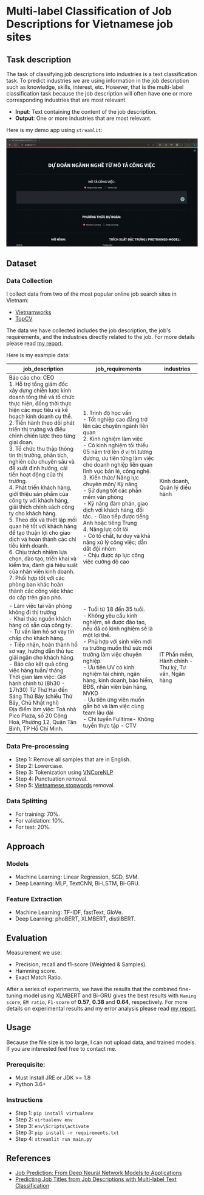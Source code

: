 # Multi-label Classification of Job Descriptions for Vietnamese job sites

## Task description

The task of classifying job descriptions into industries is a text classification task. To predict industries we are using information in the job description such as knowledge, skills, interest, etc. However, that is the multi-label classification task because the job description will often have one or more corresponding industries that are most relevant. 
- __Input__: Text containing the content of the job description.
- __Output__: One or more industries that are most relevant.

Here is my demo app using `streamlit`:


![demo](demo/demo.gif)


## Dataset

### Data Collection
I collect data from two of the most popular online job search sites in Vietnam:
- [Vietnamworks](https://www.vietnamworks.com/)
- [TopCV](https://www.topcv.vn/)

The data we have collected includes the job description, the job's requirements, and the industries directly related to the job. For more details please read [my report](reports/reports.pdf).

Here is my example data:

| job_description     | job_requirements | industries |
|---------------|------|------------------------------|
| Báo cáo cho: CEO<br>1. Hỗ trợ tổng giám đốc xây dựng chiến lược kinh doanh tổng thể và tổ chức thực hiện, đồng thời thực hiện các mục tiêu và kế hoạch kinh doanh cụ thể.<br>2. Tiến hành theo dõi phát triển thị trường và điều chỉnh chiến lược theo từng giai đoạn.<br>3. Tổ chức thu thập thông tin thị trường, phân tích, nghiên cứu chuyên sâu và đề xuất định hướng, cải tiến hoạt động của thị trường.<br>4. Phát triển khách hàng, giới thiệu sản phẩm của công ty với khách hàng, giải thích chính sách công ty cho khách hàng.<br>5. Theo dõi và thiết lập mối quan hệ tốt với khách hàng để tạo thuận lợi cho giao dịch và hoàn thành các chỉ tiêu kinh doanh.<br>6. Chịu trách nhiệm lựa chọn, đào tạo, triển khai và kiểm tra, đánh giá hiệu suất của nhân viên kinh doanh.<br>7. Phối hợp tốt với các phòng ban khác hoàn thành các công việc khác do cấp trên giao phó. | 1. Trình độ học vấn<br> - Tốt nghiệp cao đẳng trở lên các chuyên ngành liên quan<br> 2. Kinh nghiệm làm việc<br> - Có kinh nghiệm tối thiểu 05 năm trở lên ở vị trí tương đương, ưu tiên từng làm việc cho doanh nghiệp liên quan lĩnh vực bán lẻ, công nghệ.<br> 3. Kiến thức/ Năng lực chuyên môn/ Kỹ năng<br> - Sử dụng tốt các phần mềm văn phòng<br> - Kỹ năng đàm phán, giao dịch với khách hàng, đối tác. - Giao tiếp được tiếng Anh hoặc tiếng Trung<br> 4. Năng lực cốt lõi<br> - Có tố chất, tư duy và khả năng xử lý công việc; dẫn dắt đội nhóm<br> - Chịu được áp lực công việc cường độ cao | Kinh doanh, Quản lý điều hành |
| - Làm việc tại văn phòng không đi thị trường<br> - Khai thác nguồn khách hàng có sẵn của công ty.<br> - Tư vấn làm hồ sơ vay tín chấp cho khách hàng.<br> - Tiếp nhận, hoàn thành hồ sơ vay, hướng dẫn thủ tục giải ngân cho khách hàng.<br> - Báo cáo kết quả công việc hàng tuần/ tháng<br> Thời gian làm việc: Giờ hành chính từ (8h30 - 17h30) Từ Thứ Hai đến Sáng Thứ Bảy (chiều Thứ Bảy, Chủ Nhật nghỉ)<br> Địa điểm làm việc: Toà nhà Pico Plaza, số 20 Cộng Hoà, Phường 12, Quận Tân Bình, TP Hồ Chí Minh. |  - Tuổi từ 18 đến 35 tuổi.<br> - Không yêu cầu kinh nghiệm, sẽ được đào tạo, nếu đã có kinh nghiệm sẽ là một lợi thế.<br> - Phù hợp với sinh viên mới ra trường muốn thử sức môi trường làm việc chuyên nghiệp.<br> - Ưu tiên UV có kinh nghiệm tài chính, ngân hàng, kinh doanh, bảo hiểm, BĐS, nhân viên bán hàng, NVKD<br> - Ưu tiên ứng viên muốn gắn bó và làm việc cùng team lâu dài<br> - Chỉ tuyển Fulltime- Không tuyển thực tập - CTV | IT Phần mềm, Hành chính - Thư ký, Tư vấn, Ngân hàng |

### Data Pre-processing
- Step 1: Remove all samples that are in English.
- Step 2: Lowercase.
- Step 3: Tokenization using [VNCoreNLP](https://github.com/vncorenlp/VnCoreNLP)
- Step 4: Punctuation removal.
- Step 5: [Vietnamese stopwords](https://github.com/stopwords/vietnamese-stopwords) removal.

### Data Splitting
- For training: 70%.
- For validation: 10%.
- For test: 20%.

## Approach

### Models
- Machine Learning: Linear Regression, SGD, SVM.
- Deep Learning: MLP, TextCNN, Bi-LSTM, Bi-GRU.

### Feature Extraction
- Machine Learning: TF-IDF, fastText, GloVe.
- Deep Learning: phoBERT, XLMBERT, distilBERT.

## Evaluation
Measurement we use:
- Precision, recall and f1-score (Weighted & Samples).
- Hamming score.
- Exact Match Ratio.

After a series of experiments, we have the results that the combined fine-tuning model using XLMBERT and Bi-GRU gives the best results with `Haming score`, `EM ratio`, `F1-score` of __0.57__, __0.38__ and __0.64__, respectively. For more details on experimental results and my error analysis please read [my report](reports/reports.pdf).

## Usage
Because the file size is too large, I can not upload data, and trained models. If you are interested feel free to contact me.

### Prerequisite:
- Must install JRE or JDK >= 1.8
- Python 3.6+

### Instructions
- Step 1: `pip install virtualenv`
- Step 2: `virtualenv env`
- Step 3: `env\Scripts\activate`
- Step 3: `pip install -r requirements.txt`
- Step 4: `streamlit run main.py`

## References
- [Job Prediction: From Deep Neural Network Models to Applications](https://arxiv.org/pdf/1912.12214.pdf)
- [Predicting Job Titles from Job Descriptions with Multi-label Text Classification](https://arxiv.org/abs/2112.11052)
